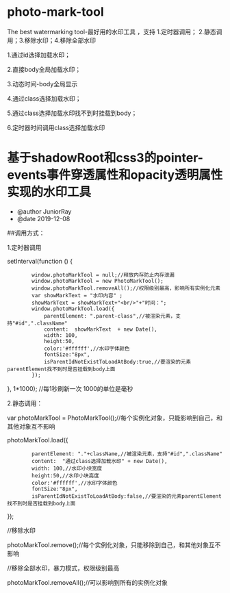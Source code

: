 # photo-mark-tool
The best watermarking tool-最好用的水印工具 ，支持 1.定时器调用； 2.静态调用；3.移除水印；4.移除全部水印

1.通过id选择加载水印；

2.直接body全局加载水印；

3.动态时间-body全局显示 

4.通过class选择加载水印；

5.通过class选择加载水印找不到时挂载到body；

6.定时器时间调用class选择加载水印

 # 基于shadowRoot和css3的pointer-events事件穿透属性和opacity透明属性 实现的水印工具
 * @author JuniorRay
 * @date 2019-12-08


 ##调用方式：
 
 
 1.定时器调用
 
 setInterval(function () {
 
            window.photoMarkTool = null;//释放内存防止内存泄漏
            window.photoMarkTool = new PhotoMarkTool();
            window.photoMarkTool.removeAll();//权限级别最高，影响所有实例化元素
            var showMarkText = "水印内容" ;
            showMarkText = showMarkText+"<br/>"+"时间：";
            window.photoMarkTool.load({
                parentElement: ".parent-class",//被渲染元素，支持"#id",".className"
                content:  showMarkText  + new Date(),
                width: 100,
                height:50,
                color:'#ffffff',//水印字体颜色
                fontSize:"8px",
                isParentIdNotExistToLoadAtBody:true,//要渲染的元素parentElement找不到时是否挂载到body上面
            });


 }, 1*1000); //每1秒刷新一次  1000的单位是毫秒
 


 2.静态调用：

 var photoMarkTool = PhotoMarkTool();//每个实例化对象，只能影响到自己，和其他对象互不影响

 photoMarkTool.load({
 
            parentElement: "."+className,//被渲染元素，支持"#id",".className"
            content:  "通过class选择加载水印" + new Date(),
            width: 100,//水印小块宽度
            height:50,//水印小块高度
            color:'#ffffff',//水印字体颜色
            fontSize:"8px",
            isParentIdNotExistToLoadAtBody:false,//要渲染的元素parentElement找不到时是否挂载到body上面
 });
 
 //移除水印
 
 photoMarkTool.remove();//每个实例化对象，只能移除到自己，和其他对象互不影响

 //移除全部水印，暴力模式，权限级别最高
 
 photoMarkTool.removeAll();//可以影响到所有的实例化对象

 
 
 

